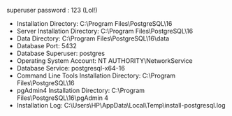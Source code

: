 
superuser password : 123 (Lol!)
- Installation Directory: C:\Program Files\PostgreSQL\16
- Server Installation Directory: C:\Program Files\PostgreSQL\16
- Data Directory: C:\Program Files\PostgreSQL\16\data
- Database Port: 5432
- Database Superuser: postgres
- Operating System Account: NT AUTHORITY\NetworkService
- Database Service: postgresql-x64-16
- Command Line Tools Installation Directory: C:\Program Files\PostgreSQL\16
- pgAdmin4 Installation Directory: C:\Program Files\PostgreSQL\16\pgAdmin 4
- Installation Log: C:\Users\HP\AppData\Local\Temp\install-postgresql.log